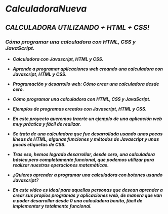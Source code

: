# **_CalculadoraNueva_**

## **_CALCULADORA UTILIZANDO + HTML + CSS!_**

### **_Cómo programar una calculadora con HTML, CSS y JavaScript._**

- **_Calculadora con Javascript, HTML y CSS._**
  
- **_Aprende a programar aplicaciones web creando una calculadora con Javascript, HTML y CSS._**

- **_Programación y desarrollo web: Cómo crear una calculadora desde cero._**

- **_Cómo programar una calculadora con HTML, CSS y JavaScript._**

- **_Ejemplos de programas creados con Javascript, HTML y CSS._**

- **_En este proyecto queremos traerte un ejemplo de una aplicación web muy práctica y fácil de realizar._**

- **_Se trata de una calculadora que fue desarrollada usando unas pocas líneas de HTML, algunas funciones y métodos de Javascript y unas pocas etiquetas de CSS._**

- **_Tras eso, hemos logrado desarrollar, desde cero, una calculadora básica pero completamente funcional, que podemos utilizar para realizar nuestras operaciones matemáticas._**

- **_¿Quieres aprender a programar una calculadora con botones usando Javascript?_**

- **_En este vídeo es ideal para aquellas personas que desean aprender a crear sus propios programas y aplicaciones web, de manera que van a poder desarrollar desde 0 una calculadora bonita, fácil de implementar y totalmente funcional._**
